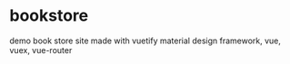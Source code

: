 # bookstore

demo book store site made with vuetify material design framework, vue, vuex, vue-router
